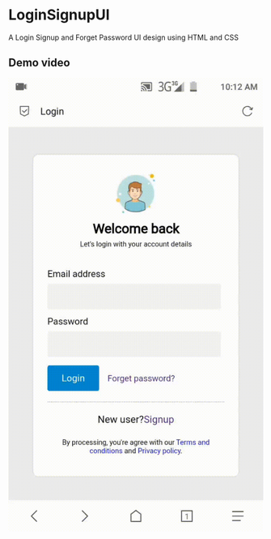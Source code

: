 # LoginSignupUI
A Login Signup and Forget Password UI design using HTML and CSS
## Demo video
![Demo](https://github.com/ovidas00/LoginSignupUI/raw/main/Demo/full_demo.gif)
